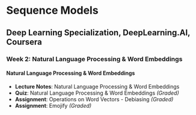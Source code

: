 # Sequence Models

## Deep Learning Specialization, DeepLearning.AI, Coursera

### Week 2: Natural Language Processing & Word Embeddings

#### Natural Language Processing & Word Embeddings

- **Lecture Notes**: Natural Language Processing & Word Embeddings
- **Quiz**: Natural Language Processing & Word Embeddings *(Graded)*
- **Assignment**: Operations on Word Vectors - Debiasing *(Graded)*
- **Assignment**: Emojify *(Graded)*
